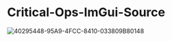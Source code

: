 # Critical-Ops-ImGui-Source

![40295448-95A9-4FCC-8410-033809B80148](https://github.com/Nobody3604/Critical-Ops-ImGui-Source/assets/128010085/690cb76f-c22f-4844-ba32-a9fdda1e2641)
